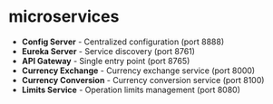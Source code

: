 # microservices

- **Config Server** - Centralized configuration (port 8888)
- **Eureka Server** - Service discovery (port 8761)
- **API Gateway** - Single entry point (port 8765)
- **Currency Exchange** - Currency exchange service (port 8000)
- **Currency Conversion** - Currency conversion service (port 8100)
- **Limits Service** - Operation limits management (port 8080)
